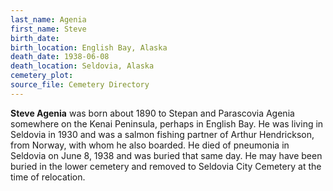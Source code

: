 ```yaml
---
last_name: Agenia
first_name: Steve
birth_date:
birth_location: English Bay, Alaska
death_date: 1938-06-08
death_location: Seldovia, Alaska
cemetery_plot:
source_file: Cemetery Directory
---
```

**Steve   Agenia** was born about 1890 to Stepan and Parascovia Agenia somewhere on the Kenai Peninsula, perhaps in English Bay. He was living in Seldovia in 1930 and was a salmon fishing partner of Arthur Hendrickson, from Norway, with whom he also boarded.  He died of pneumonia in Seldovia on June 8, 1938 and was buried that same day. He may have been buried in the lower cemetery and removed to Seldovia City Cemetery at the time of relocation. 




